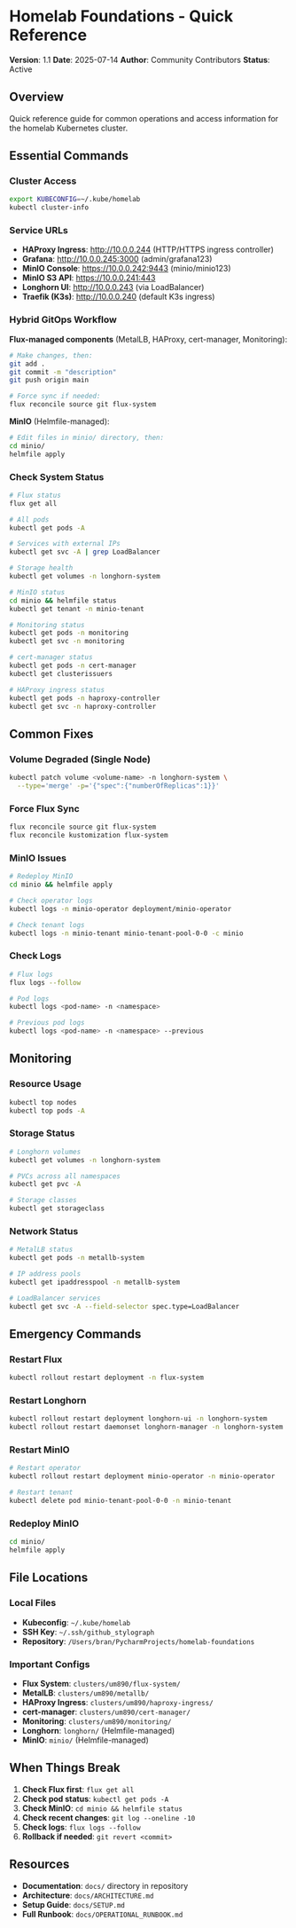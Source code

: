 # Homelab Foundations - Quick Reference

**Version**: 1.1
**Date**: 2025-07-14
**Author**: Community Contributors
**Status**: Active

## Overview

Quick reference guide for common operations and access information for the homelab Kubernetes cluster.

## Essential Commands

### Cluster Access
```bash
export KUBECONFIG=~/.kube/homelab
kubectl cluster-info
```

### Service URLs
- **HAProxy Ingress**: http://10.0.0.244 (HTTP/HTTPS ingress controller)
- **Grafana**: http://10.0.0.245:3000 (admin/grafana123)
- **MinIO Console**: https://10.0.0.242:9443 (minio/minio123)
- **MinIO S3 API**: https://10.0.0.241:443
- **Longhorn UI**: http://10.0.0.243 (via LoadBalancer)
- **Traefik (K3s)**: http://10.0.0.240 (default K3s ingress)

### Hybrid GitOps Workflow

**Flux-managed components** (MetalLB, HAProxy, cert-manager, Monitoring):
```bash
# Make changes, then:
git add .
git commit -m "description"
git push origin main

# Force sync if needed:
flux reconcile source git flux-system
```

**MinIO** (Helmfile-managed):
```bash
# Edit files in minio/ directory, then:
cd minio/
helmfile apply
```

### Check System Status
```bash
# Flux status
flux get all

# All pods
kubectl get pods -A

# Services with external IPs
kubectl get svc -A | grep LoadBalancer

# Storage health
kubectl get volumes -n longhorn-system

# MinIO status
cd minio && helmfile status
kubectl get tenant -n minio-tenant

# Monitoring status
kubectl get pods -n monitoring
kubectl get svc -n monitoring

# cert-manager status
kubectl get pods -n cert-manager
kubectl get clusterissuers

# HAProxy ingress status
kubectl get pods -n haproxy-controller
kubectl get svc -n haproxy-controller
```

## Common Fixes

### Volume Degraded (Single Node)
```bash
kubectl patch volume <volume-name> -n longhorn-system \
  --type='merge' -p='{"spec":{"numberOfReplicas":1}}'
```

### Force Flux Sync
```bash
flux reconcile source git flux-system
flux reconcile kustomization flux-system
```

### MinIO Issues
```bash
# Redeploy MinIO
cd minio && helmfile apply

# Check operator logs
kubectl logs -n minio-operator deployment/minio-operator

# Check tenant logs
kubectl logs -n minio-tenant minio-tenant-pool-0-0 -c minio
```

### Check Logs
```bash
# Flux logs
flux logs --follow

# Pod logs
kubectl logs <pod-name> -n <namespace>

# Previous pod logs
kubectl logs <pod-name> -n <namespace> --previous
```

## Monitoring

### Resource Usage
```bash
kubectl top nodes
kubectl top pods -A
```

### Storage Status
```bash
# Longhorn volumes
kubectl get volumes -n longhorn-system

# PVCs across all namespaces
kubectl get pvc -A

# Storage classes
kubectl get storageclass
```

### Network Status
```bash
# MetalLB status
kubectl get pods -n metallb-system

# IP address pools
kubectl get ipaddresspool -n metallb-system

# LoadBalancer services
kubectl get svc -A --field-selector spec.type=LoadBalancer
```

## Emergency Commands

### Restart Flux
```bash
kubectl rollout restart deployment -n flux-system
```

### Restart Longhorn
```bash
kubectl rollout restart deployment longhorn-ui -n longhorn-system
kubectl rollout restart daemonset longhorn-manager -n longhorn-system
```

### Restart MinIO
```bash
# Restart operator
kubectl rollout restart deployment minio-operator -n minio-operator

# Restart tenant
kubectl delete pod minio-tenant-pool-0-0 -n minio-tenant
```

### Redeploy MinIO
```bash
cd minio/
helmfile apply
```

## File Locations

### Local Files
- **Kubeconfig**: `~/.kube/homelab`
- **SSH Key**: `~/.ssh/github_stylograph`
- **Repository**: `/Users/bran/PycharmProjects/homelab-foundations`

### Important Configs
- **Flux System**: `clusters/um890/flux-system/`
- **MetalLB**: `clusters/um890/metallb/`
- **HAProxy Ingress**: `clusters/um890/haproxy-ingress/`
- **cert-manager**: `clusters/um890/cert-manager/`
- **Monitoring**: `clusters/um890/monitoring/`
- **Longhorn**: `longhorn/` (Helmfile-managed)
- **MinIO**: `minio/` (Helmfile-managed)

## When Things Break

1. **Check Flux first**: `flux get all`
2. **Check pod status**: `kubectl get pods -A`
3. **Check MinIO**: `cd minio && helmfile status`
4. **Check recent changes**: `git log --oneline -10`
5. **Check logs**: `flux logs --follow`
6. **Rollback if needed**: `git revert <commit>`

## Resources

- **Documentation**: `docs/` directory in repository
- **Architecture**: `docs/ARCHITECTURE.md`
- **Setup Guide**: `docs/SETUP.md`
- **Full Runbook**: `docs/OPERATIONAL_RUNBOOK.md`

